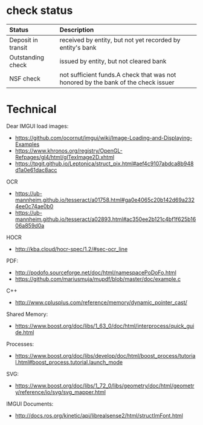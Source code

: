 # check status

| Status | Description |
|:-- |:-- |
|Deposit in transit|received by entity, but not yet recorded by entity's bank|
|Outstanding check|issued by entity, but not cleared bank|
|NSF check|not sufficient funds.A check that was not honored by the bank of the check issuer|

# Technical
Dear IMGUI load images:
* https://github.com/ocornut/imgui/wiki/Image-Loading-and-Displaying-Examples
* https://www.khronos.org/registry/OpenGL-Refpages/gl4/html/glTexImage2D.xhtml
* https://tpgit.github.io/Leptonica/struct_pix.html#aef4c9107abdca8b948d1a0e61dac8acc

OCR
* https://ub-mannheim.github.io/tesseract/a01758.html#ga0e4065c20b142d69a2324ee0c74ae0b0
* https://ub-mannheim.github.io/tesseract/a02893.html#ac350ee2b121c4bf1f625b1606a859d0a

HOCR
* http://kba.cloud/hocr-spec/1.2/#sec-ocr_line

PDF:
* http://podofo.sourceforge.net/doc/html/namespacePoDoFo.html
* https://github.com/mariusmuja/mupdf/blob/master/doc/example.c

C++
* http://www.cplusplus.com/reference/memory/dynamic_pointer_cast/

Shared Memory:
* https://www.boost.org/doc/libs/1_63_0/doc/html/interprocess/quick_guide.html

Processes:
* https://www.boost.org/doc/libs/develop/doc/html/boost_process/tutorial.html#boost_process.tutorial.launch_mode

SVG:
* https://www.boost.org/doc/libs/1_72_0/libs/geometry/doc/html/geometry/reference/io/svg/svg_mapper.html

IMGUI Documents:
* http://docs.ros.org/kinetic/api/librealsense2/html/structImFont.html
